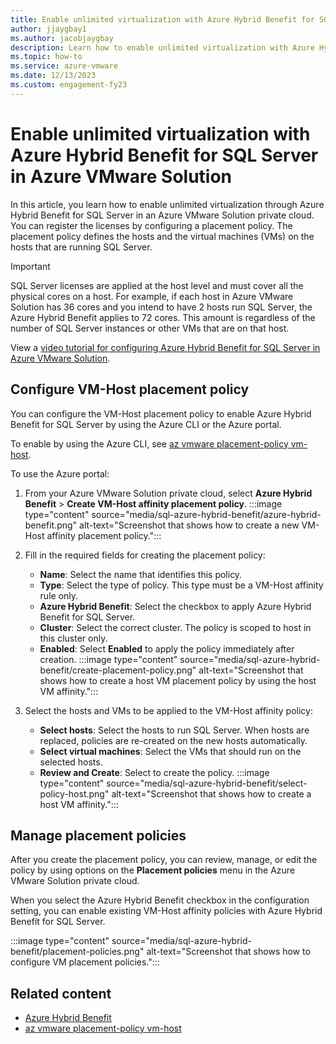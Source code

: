 ```yaml
---
title: Enable unlimited virtualization with Azure Hybrid Benefit for SQL Server in Azure VMware Solution
author: jjaygbay1
ms.author: jacobjaygbay
description: Learn how to enable unlimited virtualization with Azure Hybrid Benefit for SQL Server in Azure VMware Solution. A VM-Host placement policy is configured to register the licenses to hosts and VMs.
ms.topic: how-to
ms.service: azure-vmware
ms.date: 12/13/2023
ms.custom: engagement-fy23
---
```


# Enable unlimited virtualization with Azure Hybrid Benefit for SQL Server in Azure VMware Solution

In this article, you learn how to enable unlimited virtualization through Azure Hybrid Benefit for SQL Server in an Azure VMware Solution private cloud. You can register the licenses by configuring a placement policy. The placement policy defines the hosts and the virtual machines (VMs) on the hosts that are running SQL Server.

> [!IMPORTANT]
> SQL Server licenses are applied at the host level and must cover all the physical cores on a host. For example, if each host in Azure VMware Solution has 36 cores and you intend to have 2 hosts run SQL Server, the Azure Hybrid Benefit applies to 72 cores. This amount is regardless of the number of SQL Server instances or other VMs that are on that host.

View a [video tutorial for configuring Azure Hybrid Benefit for SQL Server in Azure VMware Solution](https://www.youtube.com/watch?v=vJIQ1K2KTa0).

## Configure VM-Host placement policy

You can configure the VM-Host placement policy to enable Azure Hybrid Benefit for SQL Server by using the Azure CLI or the Azure portal.

To enable by using the Azure CLI, see [az vmware placement-policy vm-host](/cli/azure/vmware/placement-policy/vm-host).

To use the Azure portal:

1. From your Azure VMware Solution private cloud, select **Azure Hybrid Benefit** > **Create VM-Host affinity placement policy**.
    :::image type="content" source="media/sql-azure-hybrid-benefit/azure-hybrid-benefit.png" alt-text="Screenshot that shows how to create a new VM-Host affinity placement policy.":::

1. Fill in the required fields for creating the placement policy:
     - **Name**: Select the name that identifies this policy.
     - **Type**: Select the type of policy. This type must be a VM-Host affinity rule only.
     - **Azure Hybrid Benefit**: Select the checkbox to apply Azure Hybrid Benefit for SQL Server.
     - **Cluster**: Select the correct cluster. The policy is scoped to host in this cluster only.
     - **Enabled**: Select **Enabled** to apply the policy immediately after creation.
     :::image type="content" source="media/sql-azure-hybrid-benefit/create-placement-policy.png" alt-text="Screenshot that shows how to create a host VM placement policy by using the host VM affinity.":::
1. Select the hosts and VMs to be applied to the VM-Host affinity policy:
     - **Select hosts**: Select the hosts to run SQL Server. When hosts are replaced, policies are re-created on the new hosts automatically.
     - **Select virtual machines**: Select the VMs that should run on the selected hosts.
     - **Review and Create**: Select to create the policy.
     :::image type="content" source="media/sql-azure-hybrid-benefit/select-policy-host.png" alt-text="Screenshot that shows how to create a host VM affinity.":::

## Manage placement policies

After you create the placement policy, you can review, manage, or edit the policy by using options on the **Placement policies** menu in the Azure VMware Solution private cloud.

When you select the Azure Hybrid Benefit checkbox in the configuration setting, you can enable existing VM-Host affinity policies with Azure Hybrid Benefit for SQL Server.

:::image type="content" source="media/sql-azure-hybrid-benefit/placement-policies.png" alt-text="Screenshot that shows how to configure VM placement policies.":::

## Related content

- [Azure Hybrid Benefit](https://azure.microsoft.com/pricing/hybrid-benefit/)
- [az vmware placement-policy vm-host](/cli/azure/vmware/placement-policy/vm-host)